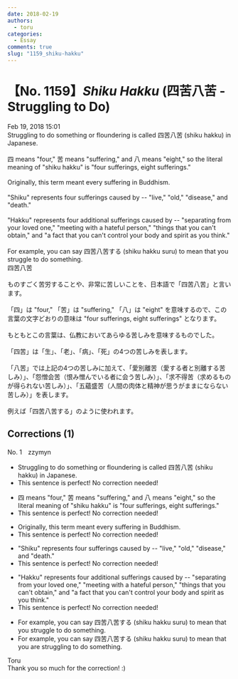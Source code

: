```yaml
---
date: 2018-02-19
authors:
  - toru
categories:
  - Essay
comments: true
slug: "1159_shiku-hakku"
---
```


# 【No. 1159】<strong><em>Shiku Hakku</strong></em> (四苦八苦 - Struggling to Do)
<div class="date">Feb 19, 2018 15:01</div>
<div id="post"><div id="body_show_ori">
Struggling to do something or floundering is called 四苦八苦 (shiku hakku) in Japanese.<br/><br/>四 means "four," 苦 means "suffering," and 八 means "eight," so the literal meaning of "shiku hakku" is "four sufferings, eight sufferings."<br/><br/>Originally, this term meant every suffering in Buddhism.<br/><br/>"Shiku" represents four sufferings caused by -- "live," "old," "disease," and "death."<br/><br/>"Hakku" represents four additional sufferings caused by -- "separating from your loved one," "meeting with a hateful person," "things that you can't obtain," and "a fact that you can't control your body and spirit as you think."<br/><br/>For example, you can say 四苦八苦する (shiku hakku suru) to mean that you struggle to do something.
</div></div>

<!-- more -->

<div id="post_ja"><div id="body_show_mo">
四苦八苦<br/><br/>ものすごく苦労することや、非常に苦しいことを、日本語で「四苦八苦」と言います。<br/><br/>「四」は "four," 「苦」は "suffering," 「八」は "eight" を意味するので、この言葉の文字どおりの意味は "four sufferings, eight sufferings" となります。<br/><br/>もともとこの言葉は、仏教においてあらゆる苦しみを意味するものでした。<br/><br/>「四苦」は「生」、「老」、「病」、「死」の4つの苦しみを表します。<br/><br/>「八苦」では上記の4つの苦しみに加えて、「愛別離苦（愛する者と別離する苦しみ）」、「怨憎会苦（恨み憎んでいる者に会う苦しみ）」、「求不得苦（求めるものが得られない苦しみ）」、「五蘊盛苦（人間の肉体と精神が思うがままにならない苦しみ）」を表します。<br/><br/>例えば「四苦八苦する」のように使われます。
</div></div>

## Corrections (1)
<div id="block"><div class="first_name"> No. 1　<span class="just_name">zzymyn</span></div><div id="block2">
<ul class="correction_field">
<li class="incorrect">Struggling to do something or floundering is called 四苦八苦 (shiku hakku) in Japanese.</li>
<li class="corrected perfect">This sentence is perfect! No correction needed!</li>
</ul>
<ul class="correction_field">
<li class="incorrect">四 means "four," 苦 means "suffering," and 八 means "eight," so the literal meaning of "shiku hakku" is "four sufferings, eight sufferings."</li>
<li class="corrected perfect">This sentence is perfect! No correction needed!</li>
</ul>
<ul class="correction_field">
<li class="incorrect">Originally, this term meant every suffering in Buddhism.</li>
<li class="corrected perfect">This sentence is perfect! No correction needed!</li>
</ul>
<ul class="correction_field">
<li class="incorrect">"Shiku" represents four sufferings caused by -- "live," "old," "disease," and "death."</li>
<li class="corrected perfect">This sentence is perfect! No correction needed!</li>
</ul>
<ul class="correction_field">
<li class="incorrect">"Hakku" represents four additional sufferings caused by -- "separating from your loved one," "meeting with a hateful person," "things that you can't obtain," and "a fact that you can't control your body and spirit as you think."</li>
<li class="corrected perfect">This sentence is perfect! No correction needed!</li>
</ul>
<ul class="correction_field">
<li class="incorrect">For example, you can say 四苦八苦する (shiku hakku suru) to mean that you struggle to do something.</li>
<li class="corrected correct">
For example, you can say 四苦八苦する (shiku hakku suru) to mean that you <span class="f_blue">are struggling</span> to do something.
</li>
</ul>
</div><div class="name"><span class="just_name">Toru</span><br>
Thank you so much for the correction! :)
</div>
</div>

